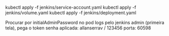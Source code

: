kubectl apply -f jenkins/service-account.yaml
kubectl apply -f jenkins/volume.yaml
kubectl apply -f jenkins/deployment.yaml

Procurar por initialAdminPassword no pod logs pelo jenkins admin (primeira tela), pega o token
senha aplicada: allanserrav / 123456
porta: 60598